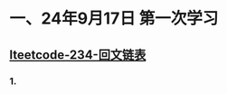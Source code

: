 # 一、24年9月17日 第一次学习
## [lteetcode-234-回文链表](https://leetcode.cn/problems/palindrome-linked-list/description/)

### 1.



